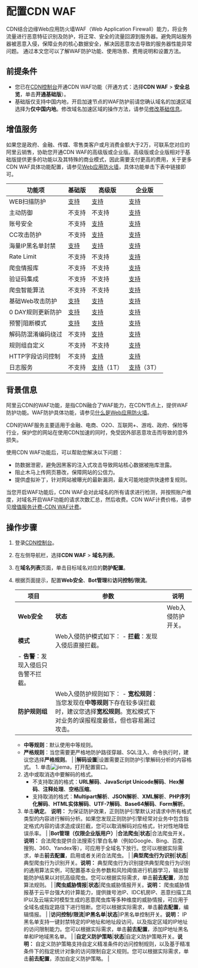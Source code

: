 # 配置CDN WAF

CDN结合边缘Web应用防火墙WAF（Web Application Firewall）能力，将业务流量进行恶意特征识别及防护，将正常、安全的流量回源到服务器。避免网站服务器被恶意入侵，保障业务的核心数据安全，解决因恶意攻击导致的服务器性能异常问题。 通过本文您可以了解WAF防护功能、使用场景、费用说明和设置方法。

## 前提条件

-   您已在[CDN控制台](https://cdn.console.aliyun.com)开通CDN WAF功能（开通方式：选择**CDN WAF** \> **安全总览**，单击**开通基础版**）。
-   基础版仅支持中国内地，开启加速节点的WAF防护前请您确认域名的加速区域选择为**仅中国内地**。修改域名加速区域的操作方法，请参见[修改基础信息](/cn.zh-CN/域名管理/基本配置/修改基础信息.md)。

## 增值服务

如果您是政府、金融、传媒、零售类客户或月消费金额大于2万，可联系您对应的阿里云销售，协助您开通CDN WAF的高级版或企业版。高级版或企业版相对于基础版提供更多的功能以及其特殊的商业模式，因此需要支付更高的费用，关于更多CDN WAF具体功能配置，请参见[Web应用防火墙](https://help.aliyun.com/product/28515.html?spm=a2c4g.11174283.6.69.1b097035Dyzr9S)，具体功能单击下表中链接即可。

|功能项|基础版|高级版|企业版|
|---|---|---|---|
|WEB扫描防护|[支持](https://help.aliyun.com/document_detail/147717.html)|[支持](https://help.aliyun.com/document_detail/147717.html)|[支持](https://help.aliyun.com/document_detail/147717.html)|
|主动防御|不支持|不支持|[支持](https://help.aliyun.com/document_detail/147941.html)|
|账号安全|不支持|[支持](https://help.aliyun.com/document_detail/147940.html)|[支持](https://help.aliyun.com/document_detail/147940.html)|
|CC攻击防护|不支持|[支持](https://help.aliyun.com/document_detail/147594.html)|[支持](https://help.aliyun.com/document_detail/147594.html)|
|海量IP黑名单封禁|[支持](https://help.aliyun.com/document_detail/147687.html)|[支持](https://help.aliyun.com/document_detail/147687.html)|[支持](https://help.aliyun.com/document_detail/147687.html)|
|Rate Limit|不支持|不支持|[支持](https://help.aliyun.com/document_detail/147937.html)|
|爬虫情报库|不支持|不支持|[支持](https://help.aliyun.com/document_detail/159911.html)|
|验证码集成|不支持|不支持|[支持](https://help.aliyun.com/document_detail/147937.html)|
|爬虫智能算法|不支持|不支持|[支持](https://help.aliyun.com/document_detail/159910.html)|
|基础Web攻击防护|[支持](https://help.aliyun.com/document_detail/147592.html)|[支持](https://help.aliyun.com/document_detail/147592.html)|[支持](https://help.aliyun.com/document_detail/147592.html)|
|0 DAY规则更新防护|[支持](https://help.aliyun.com/document_detail/147592.html)|[支持](https://help.aliyun.com/document_detail/147592.html)|[支持](https://help.aliyun.com/document_detail/147592.html)|
|预警\|阻断模式|[支持](https://help.aliyun.com/document_detail/147592.html)|[支持](https://help.aliyun.com/document_detail/147592.html)|[支持](https://help.aliyun.com/document_detail/147592.html)|
|解码防混淆编码绕过|不支持|[支持](https://help.aliyun.com/document_detail/147592.html)|[支持](https://help.aliyun.com/document_detail/147592.html)|
|规则组自定义|不支持|不支持|[支持](https://help.aliyun.com/document_detail/99477.html)|
|HTTP字段访问控制|不支持|[支持](https://help.aliyun.com/document_detail/61993.html)|[支持](https://help.aliyun.com/document_detail/61993.html)|
|日志服务|不支持|[支持](https://help.aliyun.com/document_detail/95078.html)（1T）|[支持](https://help.aliyun.com/document_detail/95078.html)（3T）|

## 背景信息

阿里云CDN的WAF功能，是指CDN融合了WAF能力，在CDN节点上，提供WAF防护功能。WAF防护具体功能，请参见[什么是Web应用防火墙](/cn.zh-CN/产品简介/什么是Web应用防火墙.md)。

CDN的WAF服务主要适用于金融、电商、O2O、互联网+、游戏、政府、保险等行业，保护您的网站在使用CDN加速的同时，免受因外部恶意攻击而导致的意外损失。

使用CDN WAF功能后，可以帮助您解决以下问题：

-   防数据泄密，避免因黑客的注入式攻击导致网站核心数据被拖库泄露。
-   阻止木马上传网页篡改，保障网站的公信力。
-   提供虚拟补丁，针对网站被曝光的最新漏洞，最大可能地提供快速修复规则。

当您开启WAF功能后，CDN WAF会对此域名的所有请求进行检测，并按照账户维度，对域名开启WAF功能的请求次数汇总，然后收费。CDN WAF计费价格，请参见[增值服务计费-CDN WAF计费](https://www.aliyun.com/price/product?spm=a2c4g.11186623.2.10.1b444ee22Dxy8y#/cdn/detail)。

## 操作步骤

1.  登录[CDN控制台](https://cdn.console.aliyun.com)。

2.  在左侧导航栏，选择**CDN WAF** \> **域名列表**。

3.  在**域名列表**页面，单击目标域名对应的**防护配置**。

4.  根据页面提示，配置**Web安全**、**Bot管理**和**访问控制/限流**。

    |项目|参数|说明|
    |--|--|--|
    |**Web安全**|**状态**|Web入侵防护开关。|
    |**模式**|Web入侵防护模式如下：    -   **拦截**：发现入侵后直接拦截。
    -   **告警**：发现入侵后只告警不拦截。 |
    |**防护规则组**|Web入侵防护规则如下：    -   **宽松规则**：当您发现在**中等规则**下存在较多误拦截时，建议您选择**宽松规则**。宽松模式下对业务的误报程度最低，但也容易漏过攻击。
    -   **中等规则**：默认使用中等规则。
    -   **严格规则**：当您需要更严格地防护路径穿越、SQL注入、命令执行时，建议您选择**严格规则**。 |
    |**解码设置**|设置需要正则防护引擎解码分析的内容格式。    1.  单击![jiema](https://static-aliyun-doc.oss-accelerate.aliyuncs.com/assets/img/zh-CN/3506924061/p178440.png)，打开配置窗口。
    2.  选中或取消选中要解码的格式。
        -   不支持取消的格式：**URL解码**、**JavaScript Unicode解码**、**Hex解码**、**注释处理**、**空格压缩**。
        -   支持取消的格式：**Multipart解析**、**JSON解析**、**XML解析**、**PHP序列化解码**、**HTML实体解码**、**UTF-7解码**、**Base64解码**、**Form解析**。
    3.  单击**确定**。
**说明：** 为保证防护效果，正则防护引擎默认对请求中所有格式类型的内容进行解码分析。如果您发现正则防护引擎经常对业务中包含指定格式内容的请求造成误拦截，您可以取消解码对应格式，针对性地降低误杀率。 |
    |**Bot管理（仅限企业版用户）**|**合法爬虫**|**状态**|合法爬虫开关。**说明：** 合法爬虫提供合法搜索引擎白名单（例如Google、Bing、百度、搜狗、360、Yandex等），可应用于全域名下放行。您可以根据实际需求，单击**前去配置**，启用或者关闭合法爬虫。 |
    |**典型爬虫行为识别**|**状态**|典型爬虫行为识别开关。**说明：** 典型爬虫行为识别提供典型爬虫行为识别的通用算法实例，可配置基本业务参数和风险阈值进行机器学习，输出智能防护结果以对抗高级爬虫。您可以根据实际需求，单击**前去配置**，添加算法规则。 |
    |**爬虫威胁情报**|**状态**|爬虫威胁情报开关。**说明：** 爬虫威胁情报基于云平台强大的计算能力，提供拨号池IP、IDC机房IP、恶意扫描工具IP以及云端实时模型生成的恶意爬虫库等多种维度的威胁情报，可应用于全域名或指定路径下进行阻断。您可以根据实际需求，单击**前去配置**，编辑情报。 |
    |**访问控制/限流**|**IP黑名单**|**状态**|IP黑名单控制开关。**说明：** IP黑名单支持一键封禁特定的IP地址和地址段访问，以及指定区域的IP地址的访问限制能力。您可以根据实际需求，单击**前去配置**，添加IP地址黑名单和IP地域黑名单。 |
    |**自定义防护策略**|**状态**|自定义防护策略开关。**说明：** 自定义防护策略支持自定义精准条件的访问控制规则，以及基于精准条件下的指定统计对象的访问限制自定义规则。您可以根据实际需求，单击**前去配置**，添加自定义防护策略。 |


